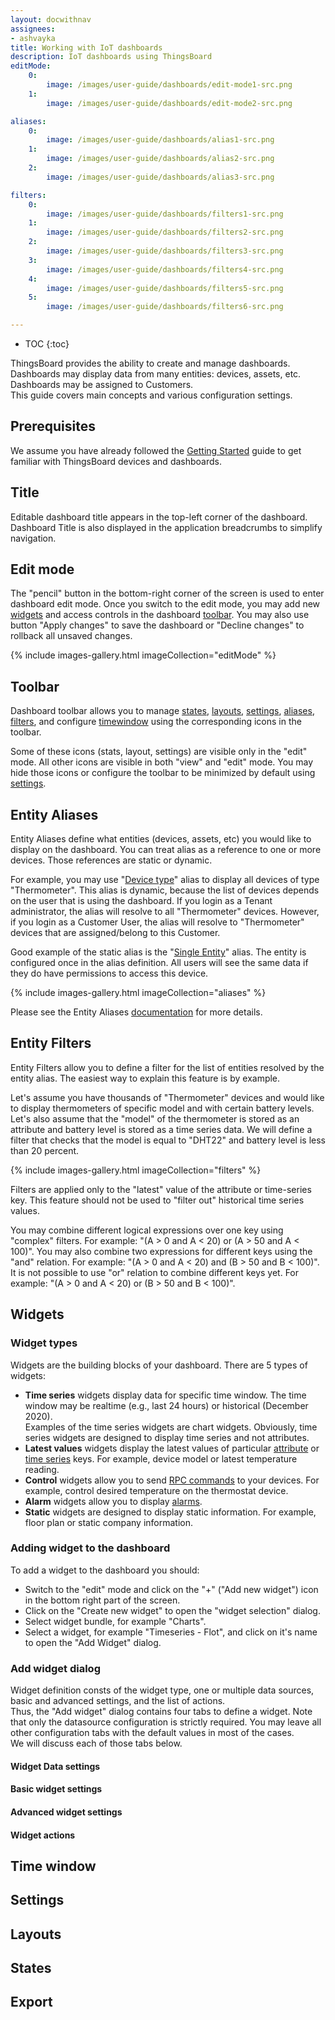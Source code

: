 ```yaml
---
layout: docwithnav
assignees:
- ashvayka
title: Working with IoT dashboards
description: IoT dashboards using ThingsBoard
editMode:
    0:
        image: /images/user-guide/dashboards/edit-mode1-src.png
    1:
        image: /images/user-guide/dashboards/edit-mode2-src.png

aliases:
    0:
        image: /images/user-guide/dashboards/alias1-src.png
    1:
        image: /images/user-guide/dashboards/alias2-src.png
    2:
        image: /images/user-guide/dashboards/alias3-src.png

filters:
    0: 
        image: /images/user-guide/dashboards/filters1-src.png
    1:
        image: /images/user-guide/dashboards/filters2-src.png
    2:
        image: /images/user-guide/dashboards/filters3-src.png
    3:
        image: /images/user-guide/dashboards/filters4-src.png
    4:
        image: /images/user-guide/dashboards/filters5-src.png
    5:
        image: /images/user-guide/dashboards/filters6-src.png

---
```


* TOC
{:toc}

ThingsBoard provides the ability to create and manage dashboards. 
Dashboards may display data from many entities: devices, assets, etc. Dashboards may be assigned to Customers.  
This guide covers main concepts and various configuration settings.

## Prerequisites 

We assume you have already followed the [Getting Started](/docs/getting-started/) guide to get familiar with ThingsBoard devices and dashboards.

## Title

Editable dashboard title appears in the top-left corner of the dashboard. Dashboard Title is also displayed in the application breadcrumbs to simplify navigation.

## Edit mode

The "pencil" button in the bottom-right corner of the screen is used to enter dashboard edit mode. 
Once you switch to the edit mode, you may add new [widgets](/docs/user-guide/dashboards/#widgets) and access controls in the dashboard [toolbar](/docs/user-guide/dashboards/#toolbar).
You may also use button "Apply changes" to save the dashboard or "Decline changes" to rollback all unsaved changes.

{% include images-gallery.html imageCollection="editMode" %}

## Toolbar

Dashboard toolbar allows you to manage 
[states](/docs/user-guide/dashboards/#states), 
[layouts](/docs/user-guide/dashboards/#layouts), 
[settings](/docs/user-guide/dashboards/#settings), 
[aliases](/docs/user-guide/dashboards/#entity-aliases), 
[filters](/docs/user-guide/dashboards/#entity-filters), and configure [timewindow](/docs/user-guide/dashboards/#timewindow) using the corresponding icons in the toolbar.

Some of these icons (stats, layout, settings) are visible only in the "edit" mode. All other icons are visible in both "view" and "edit" mode. 
You may hide those icons or configure the toolbar to be minimized by default using [settings](/docs/user-guide/dashboards/#settings).

## Entity Aliases

Entity Aliases define what entities (devices, assets, etc) you would like to display on the dashboard. 
You can treat alias as a reference to one or more devices. Those references are static or dynamic.

For example, you may use "[Device type](/docs/user-guide/ui/aliases/#device-type)" alias to display all devices of type "Thermometer".
This alias is dynamic, because the list of devices depends on the user that is using the dashboard. 
If you login as a Tenant administrator, the alias will resolve to all "Thermometer" devices. 
However, if you login as a Customer User, the alias will resolve to "Thermometer" devices that are assigned/belong to this Customer. 

Good example of the static alias is the "[Single Entity](/docs/user-guide/ui/aliases/#single-entity)" alias. The entity is configured once in the alias definition. 
All users will see the same data if they do have permissions to access this device.

{% include images-gallery.html imageCollection="aliases" %}

Please see the Entity Aliases [documentation](/docs/user-guide/ui/aliases) for more details.

## Entity Filters

Entity Filters allow you to define a filter for the list of entities resolved by the entity alias.
The easiest way to explain this feature is by example. 

Let's assume you have thousands of "Thermometer" devices and would like to display thermometers of specific model and with certain battery levels.
Let's also assume that the "model" of the thermometer is stored as an attribute and battery level is stored as a time series data.
We will define a filter that checks that the model is equal to "DHT22" and battery level is less than 20 percent. 

{% include images-gallery.html imageCollection="filters" %}

Filters are applied only to the "latest" value of the attribute or time-series key. This feature should not be used to "filter out" historical time series values.

You may combine different logical expressions over one key using "complex" filters. For example: "(A > 0 and A < 20) or (A > 50 and A < 100)".
You may also combine two expressions for different keys using the "and" relation. For example: "(A > 0 and A < 20) and (B > 50 and B < 100)".
It is not possible to use "or" relation to combine different keys yet. For example: "(A > 0 and A < 20) or (B > 50 and B < 100)".

## Widgets

### Widget types

Widgets are the building blocks of your dashboard. There are 5 types of widgets:

* **Time series** widgets display data for specific time window. The time window may be realtime (e.g., last 24 hours) or historical (December 2020).  
  Examples of the time series widgets are chart widgets. Obviously, time series widgets are designed to display time series and not attributes. 
* **Latest values** widgets display the latest values of particular [attribute](/docs/user-guide/attributes/) or [time series](/docs/user-guide/telemetry/) keys. For example, device model or latest temperature reading.
* **Control** widgets allow you to send [RPC commands](/docs/user-guide/rpc/) to your devices. For example, control desired temperature on the thermostat device.  
* **Alarm** widgets allow you to display [alarms](/docs/user-guide/alarms/).
* **Static** widgets are designed to display static information. For example, floor plan or static company information.

### Adding widget to the dashboard

To add a widget to the dashboard you should:

* Switch to the "edit" mode and click on the "+" ("Add new widget") icon in the bottom right part of the screen. 
* Click on the "Create new widget" to open the "widget selection" dialog.
* Select widget bundle, for example "Charts".
* Select a widget, for example "Timeseries - Flot", and click on it's name to open the "Add Widget" dialog. 

### Add widget dialog

Widget definition consts of the widget type, one or multiple data sources, basic and advanced settings, and the list of actions.   
Thus, the "Add widget" dialog contains four tabs to define a widget. Note that only the datasource configuration is strictly required. 
You may leave all other configuration tabs with the default values in most of the cases.   
We will discuss each of those tabs below.

#### Widget Data settings

#### Basic widget settings

#### Advanced widget settings

#### Widget actions


## Time window

## Settings

## Layouts

## States

## Export

